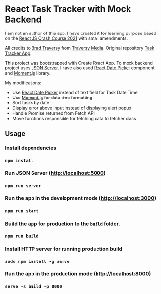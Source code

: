 # React Task Tracker with Mock Backend

I am not an author of this app. I have created it for learning purpose based on the [React JS Crash Course 2021](https://youtu.be/w7ejDZ8SWv8) with small amendments. 

All credits to [Brad Traversy](https://github.com/bradtraversy) from [Traversy Media](https://www.youtube.com/c/TraversyMedia/featured).
Original repository [Task Tracker App](https://github.com/bradtraversy/react-crash-2021).

This project was bootstrapped with [Create React App](https://github.com/facebook/create-react-app). 
To mock backend project uses [JSON Server](https://github.com/typicode/json-server).
I have also used [React Date Picker](https://github.com/Hacker0x01/react-datepicker) component and  [Moment.js](https://momentjs.com/) library.

My modifications:

- Use [React Date Picker](https://github.com/Hacker0x01/react-datepicker) instead of text field for Task Date Time
- Use [Moment.js](https://momentjs.com/) for date time formatting
- Sort tasks by date
- Display error above input instead of displaying alert popup
- Handle Promise returned from Fetch API
- Move functions responsible for fetching data to fetcher class 

## Usage

### Install dependencies

### `npm install`

### Run JSON Server ([http://localhost:5000](http://localhost:5000))

### `npm run server`

### Run the app in the development mode ([http://localhost:3000](http://localhost:3000))

### `npm run start`

### Build the app for production to the `build` folder.

### `npm run build`

### Install HTTP server for running production build

### `sudo npm install -g serve`

### Run the app in the production mode ([http://localhost:8000](http://localhost:8000))

### `serve -s build -p 8000`
